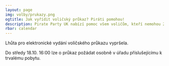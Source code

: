 ```yaml
---
layout: page
img: volby/prukazy.png
ogtitle: Jak vyřídit voličský průkaz? Piráti pomohou!
description: Pirate Party UK nabízí pomoc všem voličům, kteří nemohou 20. a 21. října volit ve svém okrsku. Podívejte se na možnosti, které nabízíme...
rbar: calendar
---
```


Lhůta pro elektronické vydání voličského průkazu vypršela. 

Do středy 18.10. 16:00 lze o průkaz požádat osobně v úřadu příslušejícímu k trvalému pobytu.
